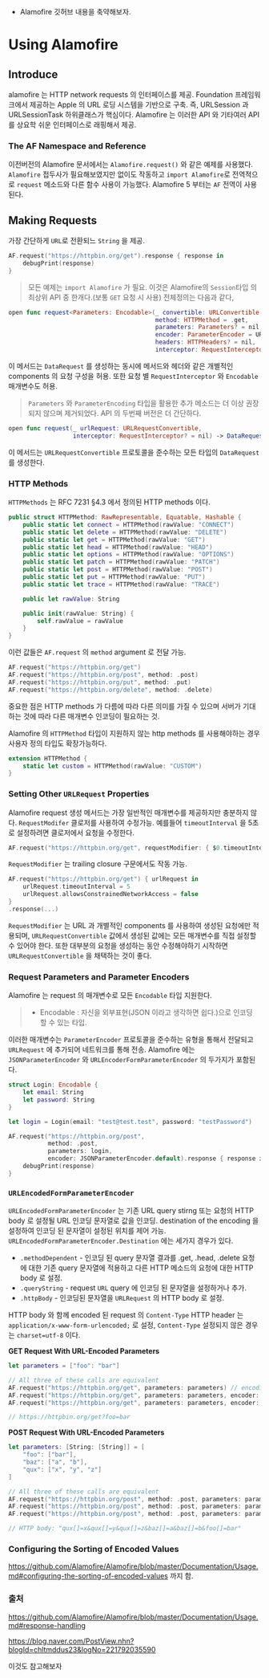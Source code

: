 * Alamofire 깃허브 내용을 축약해보자.

# Using Alamofire
## Introduce
alamofire 는 HTTP network requests 의 인터페이스를 제공. Foundation 프레임워크에서 제공하는 Apple 의 URL 로딩 시스템을 기반으로 구축. 즉, URLSession 과 URLSessionTask 하위클래스가 핵심이다. Alamofire 는 이러한 API 와 기타여러 API 를 상요학 쉬운 인터페이스로 래핑해서 제공. 

### The AF Namespace and Reference
이전버전의 Alamofire 문서에서는 `Alamofire.request()` 와 같은 예제를 사용했다. `Alamofire` 접두사가 필요해보였지만 없이도 작동하고 `import Alamofire`로 전역적으로 `request` 메소드와 다른 함수 사용이 가능했다. Alamofire 5 부터는 `AF` 전역이 사용된다. 

## Making Requests
가장 간단하게 `URL`로 전환되느 `String` 을 제공.
```swift
AF.request("https://httpbin.org/get").response { response in
    debugPrint(response)
}
```
> 모든 예제는 `import Alamofire` 가 필요.
이것은 Alamofire의 `Session`타입 의 최상위 API 중 한개다.(보통 `GET` 요청 시 사용) 전체정의는 다음과 같다,
```swift
open func request<Parameters: Encodable>(_ convertible: URLConvertible,
                                         method: HTTPMethod = .get,
                                         parameters: Parameters? = nil,
                                         encoder: ParameterEncoder = URLEncodedFormParameterEncoder.default,
                                         headers: HTTPHeaders? = nil,
                                         interceptor: RequestInterceptor? = nil) -> DataRequest
```
이 메서드는 `DataRequest` 를 생성하는 동시에 메서드와 헤더와 같은 개별적인 components 의 요청 구성을 허용. 또한 요청 별 `RequestInterceptor` 와 `Encodable` 매개변수도 허용.
> `Parameters` 와 `ParameterEncoding` 타입을 활용한 추가 메소드는 더 이상 권장되지 않으며 제거되었다.
API 의 두번째 버전은 더 간단하다.
```swift
open func request(_ urlRequest: URLRequestConvertible, 
                  interceptor: RequestInterceptor? = nil) -> DataRequest
```
이 메서드는 `URLRequestConvertible` 프로토콜을 준수하는 모든 타입의 `DataRequest` 를 생성한다. 

### HTTP Methods
`HTTPMethods` 는 RFC 7231 §4.3 에서 정의된 HTTP methods 이다.
```swift
public struct HTTPMethod: RawRepresentable, Equatable, Hashable {
    public static let connect = HTTPMethod(rawValue: "CONNECT")
    public static let delete = HTTPMethod(rawValue: "DELETE")
    public static let get = HTTPMethod(rawValue: "GET")
    public static let head = HTTPMethod(rawValue: "HEAD")
    public static let options = HTTPMethod(rawValue: "OPTIONS")
    public static let patch = HTTPMethod(rawValue: "PATCH")
    public static let post = HTTPMethod(rawValue: "POST")
    public static let put = HTTPMethod(rawValue: "PUT")
    public static let trace = HTTPMethod(rawValue: "TRACE")

    public let rawValue: String

    public init(rawValue: String) {
        self.rawValue = rawValue
    }
}
```
이런 값들은 `AF.request` 의 `method` argument 로 전달 가능.
```swift
AF.request("https://httpbin.org/get")
AF.request("https://httpbin.org/post", method: .post)
AF.request("https://httpbin.org/put", method: .put)
AF.request("https://httpbin.org/delete", method: .delete)
```
중요한 점은 HTTP methods 가 다름에 따라 다른 의미를 가질 수 있으며 서버가 기대하는 것에 따라 다른 매개변수 인코딩이 필요하는 것.

Alamofire 의 `HTTPMethod` 타입이 지원하지 않는 http methods 를 사용해야하는 경우 사용자 정의 타입도 확장가능하다.
```swift
extension HTTPMethod {
    static let custom = HTTPMethod(rawValue: "CUSTOM")
}
```
### Setting Other `URLRequest` Properties
Alamofire request 생성 메서드는 가장 일반적인 매개변수를 제공하지만 충분하지 않다. `RequestModifer` 클로저를 사용하여 수정가능. 예를들어 `timeoutInterval` 을 5초로 설정하려면 클로저에서 요청을 수정한다.
```swift
AF.request("https://httpbin.org/get", requestModifier: { $0.timeoutInterval = 5 }).response(...)
```
`RequestModifier` 는 trailing closure 구문에서도 작동 가능.
```swift
AF.request("https://httpbin.org/get") { urlRequest in
    urlRequest.timeoutInterval = 5
    urlRequest.allowsConstrainedNetworkAccess = false
}
.response(...)
```
`RequestModifier` 는 URL 과 개별적인 components 를 사용하여 생성된 요청에만 적용되며, `URLRequestConvertible` 값에서 생성된 값에는 모든 매개변수를 직접 설정할 수 있어야 한다. 또한 대부분의 요청을 생성하는 동안 수정해야하기 시작하면 `URLRequestConvertible` 을 채택하는 것이 좋다.

### Request Parameters and Parameter Encoders
Alamofire 는 request 의 매개변수로 모든 `Encodable` 타입 지원한다. 
>- Encodable : 자신을 외부표현(JSON 이라고 생각하면 쉽다.)으로 인코딩 할 수 있는 타입.

이러한 매개변수는 `ParameterEncoder` 프로토콜을 준수하는 유형을 통해서 전달되고 `URLRequest` 에 추가되어 네트워크를 통해 전송. Alamofire 에는 `JSONParameterEncoder` 와 `URLEncoderFormParameterEncoder` 의 두가지가 포함된다.
```swift
struct Login: Encodable {
    let email: String
    let password: String
}

let login = Login(email: "test@test.test", password: "testPassword")

AF.request("https://httpbin.org/post",
           method: .post,
           parameters: login,
           encoder: JSONParameterEncoder.default).response { response in
    debugPrint(response)
}
```

### `URLEncodedFormParameterEncoder`
`URLEncodedFormParameterEncoder` 는 기존 URL query stirng 또는 요청의 HTTP body 로 설정될 URL 인코딩 문자열로 값을 인코딩. destination of the encoding 을 설정하여 인코딩 된 문자열이 설정된 위치를 제어 가능. `URLEncodedFormParameterEncoder.Destination` 에는 세가지 경우가 있다.
  * `.methodDependent` - 인코딩 된 query 문자열 결과를 .get, .head, .delete 요청에 대한 기존 query 문자열에 적용하고 다른 HTTP 메소드의 요청에 대한 HTTP body 로 설정.
  * `.queryString` - request `URL` query 에 인코딩 된 문자열을 설정하거나 추가.
  * `.httpBody` - 인코딩된 문자열을 `URLRequest` 의 HTTP body 로 설정.
  
HTTP body 와 함께 encoded 된 request 의 `Content-Type` HTTP header 는 `application/x-www-form-urlencoded;` 로 설정, `Content-Type` 설정되지 않은 경우는 `charset=utf-8` 이다.

**GET Request With URL-Encoded Parameters**
```swift
let parameters = ["foo": "bar"]

// All three of these calls are equivalent
AF.request("https://httpbin.org/get", parameters: parameters) // encoding defaults to `URLEncoding.default`
AF.request("https://httpbin.org/get", parameters: parameters, encoder: URLEncodedFormParameterEncoder.default)
AF.request("https://httpbin.org/get", parameters: parameters, encoder: URLEncodedFormParameterEncoder(destination: .methodDependent))

// https://httpbin.org/get?foo=bar
```
**POST Request With URL-Encoded Parameters**
```swift
let parameters: [String: [String]] = [
    "foo": ["bar"],
    "baz": ["a", "b"],
    "qux": ["x", "y", "z"]
]

// All three of these calls are equivalent
AF.request("https://httpbin.org/post", method: .post, parameters: parameters)
AF.request("https://httpbin.org/post", method: .post, parameters: parameters, encoder: URLEncodedFormParameterEncoder.default)
AF.request("https://httpbin.org/post", method: .post, parameters: parameters, encoder: URLEncodedFormParameterEncoder(destination: .httpBody))

// HTTP body: "qux[]=x&qux[]=y&qux[]=z&baz[]=a&baz[]=b&foo[]=bar"
```
### Configuring the Sorting of Encoded Values

 https://github.com/Alamofire/Alamofire/blob/master/Documentation/Usage.md#configuring-the-sorting-of-encoded-values 까지 함.

### 출처
https://github.com/Alamofire/Alamofire/blob/master/Documentation/Usage.md#response-handling

https://blog.naver.com/PostView.nhn?blogId=chltmddus23&logNo=221792035590

이것도 참고해보자
